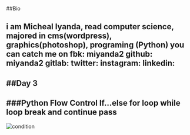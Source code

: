 ##Bio<br>

i am Micheal Iyanda, read computer science,<br>
majored in cms(wordpress), graphics(photoshop), programing (Python)
you can catch me on
fbk: miyanda2
github: miyanda2
gitlab: 
twitter: 
instagram:
linkedin:
---
##Day 3
---
###Python Flow Control
If...else
for loop
while loop
break and continue
pass
---
![condition](https://cdn.programiz.com/sites/tutorial2program/files/python-if-else.jpg)

